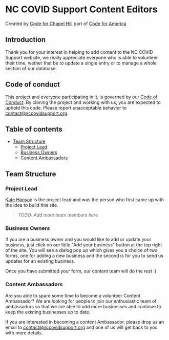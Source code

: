 # NC COVID Support Content Editors <!-- omit in toc -->

Created by [Code for Chapel Hill](http://www.codeforchapelhill.com/) part of [Code for America](https://www.codeforamerica.org/)

## Introduction <!-- omit in toc -->

Thank you for your interest in helping to add content to the NC COVID Support website, we really appreciate everyone who is able to volunteer their time, wether that be to update a single entry or to manage a whole section of our database.

## Code of conduct <!-- omit in toc -->

This project and everyone participating in it, is governed by our [Code of Conduct](code_of_conduct.md). By cloning the project and working with us, you are expected to uphold this code. Please report unacceptable behavior to [contact@nccovidsupport.org](mailto:contact@nccovidsupport.org).

## Table of contents <!-- omit in toc -->

- [Team Structure](#team-structure)
  - [Project Lead](#project-lead)
  - [Business Owners](#business-owners)
  - [Content Ambassadors](#content-ambassadors)

## Team Structure

### Project Lead

[Kate Hanson](https://github.com/KM-Hanson) is the project lead and was the person who first came up with the idea to build this site.

> *TODO: Add more team members here*

### Business Owners

If you are a business owner and you would like to add or update your business, just click on our little "Add your business" button at the top right of the site. You will see a dialog pop up which gives you a choice of two forms, one for adding a new business and the second is for you to send us updates for an existing business.

Once you have submitted your form, our content team will do the rest :)

### Content Ambassadors

Are you able to spare some time to become a volunteer Content Ambassador? We are looking for people to join our enthusiastic team of ambassadors so that we are able to add more businesses and continue to keep the existing businesses up to date.

If you are interested in becoming a content Ambassador, please drop us an email to [contact@nccovidsupport.org](mailto:contact@nccovidsupport.org) and one of us will get back to you with more details.
